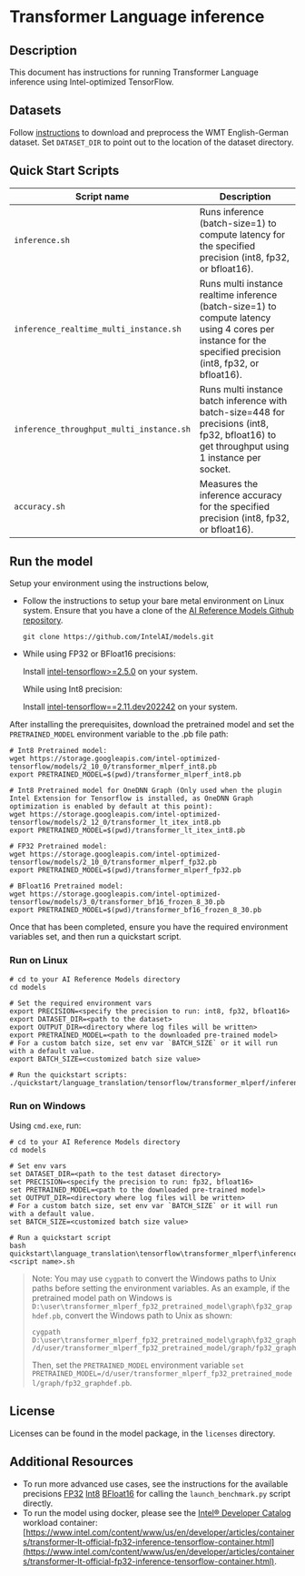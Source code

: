 <!--- 0. Title -->
# Transformer Language inference

<!-- 10. Description -->
## Description

This document has instructions for running Transformer Language inference using
Intel-optimized TensorFlow.

<!--- 30. Datasets -->
## Datasets

Follow [instructions](https://github.com/IntelAI/models/tree/master/datasets/transformer_data/README.md) to download and preprocess the WMT English-German dataset.
Set `DATASET_DIR` to point out to the location of the dataset directory.

<!--- 40. Quick Start Scripts -->
## Quick Start Scripts

| Script name | Description |
|-------------|-------------|
| `inference.sh` | Runs inference (batch-size=1) to compute latency for the specified precision (int8, fp32, or bfloat16). |
| `inference_realtime_multi_instance.sh` | Runs multi instance realtime inference (batch-size=1) to compute latency using 4 cores per instance for the specified precision (int8, fp32, or bfloat16). |
| `inference_throughput_multi_instance.sh` | Runs multi instance batch inference with batch-size=448 for precisions (int8, fp32, bfloat16) to get throughput using 1 instance per socket. |
| `accuracy.sh` | Measures the inference accuracy for the specified precision (int8, fp32, or bfloat16). |

## Run the model

Setup your environment using the instructions below,

* Follow the instructions to setup your bare metal environment on Linux system. Ensure that you have a clone of the [AI Reference Models Github repository](https://github.com/IntelAI/models).
  ```
  git clone https://github.com/IntelAI/models.git
  ```

* While using FP32 or BFloat16 precisions:

  Install [intel-tensorflow>=2.5.0](https://pypi.org/project/intel-tensorflow/) on your system.

  While using Int8 precision:

  Install [intel-tensorflow==2.11.dev202242](https://pypi.org/project/intel-tensorflow/2.11.dev202242/) on your system.

After installing the prerequisites, download the pretrained model and set
the `PRETRAINED_MODEL` environment variable to the .pb file path:
```
# Int8 Pretrained model:
wget https://storage.googleapis.com/intel-optimized-tensorflow/models/2_10_0/transformer_mlperf_int8.pb
export PRETRAINED_MODEL=$(pwd)/transformer_mlperf_int8.pb

# Int8 Pretrained model for OneDNN Graph (Only used when the plugin Intel Extension for Tensorflow is installed, as OneDNN Graph optimization is enabled by default at this point):
wget https://storage.googleapis.com/intel-optimized-tensorflow/models/2_12_0/transformer_lt_itex_int8.pb
export PRETRAINED_MODEL=$(pwd)/transformer_lt_itex_int8.pb

# FP32 Pretrained model:
wget https://storage.googleapis.com/intel-optimized-tensorflow/models/2_10_0/transformer_mlperf_fp32.pb
export PRETRAINED_MODEL=$(pwd)/transformer_mlperf_fp32.pb

# BFloat16 Pretrained model:
wget https://storage.googleapis.com/intel-optimized-tensorflow/models/3_0/transformer_bf16_frozen_8_30.pb
export PRETRAINED_MODEL=$(pwd)/transformer_bf16_frozen_8_30.pb
```

Once that has been completed, ensure you have the required environment variables
set, and then run a quickstart script.

### Run on Linux
```
# cd to your AI Reference Models directory
cd models

# Set the required environment vars
export PRECISION=<specify the precision to run: int8, fp32, bfloat16>
export DATASET_DIR=<path to the dataset>
export OUTPUT_DIR=<directory where log files will be written>
export PRETRAINED_MODEL=<path to the downloaded pre-trained model>
# For a custom batch size, set env var `BATCH_SIZE` or it will run with a default value.
export BATCH_SIZE=<customized batch size value>

# Run the quickstart scripts:
./quickstart/language_translation/tensorflow/transformer_mlperf/inference/cpu/<script_name>.sh
```

### Run on Windows
Using `cmd.exe`, run:
```
# cd to your AI Reference Models directory
cd models

# Set env vars
set DATASET_DIR=<path to the test dataset directory>
set PRECISION=<specify the precision to run: fp32, bfloat16>
set PRETRAINED_MODEL=<path to the downloaded pre-trained model>
set OUTPUT_DIR=<directory where log files will be written>
# For a custom batch size, set env var `BATCH_SIZE` or it will run with a default value.
set BATCH_SIZE=<customized batch size value>

# Run a quickstart script
bash quickstart\language_translation\tensorflow\transformer_mlperf\inference\cpu\<script name>.sh
```
> Note: You may use `cygpath` to convert the Windows paths to Unix paths before setting the environment variables. 
As an example, if the pretrained model path on Windows is `D:\user\transformer_mlperf_fp32_pretrained_model\graph\fp32_graphdef.pb`, convert the Windows path to Unix as shown:
> ```
> cygpath D:\user\transformer_mlperf_fp32_pretrained_model\graph\fp32_graphdef.pb
> /d/user/transformer_mlperf_fp32_pretrained_model/graph/fp32_graphdef.pb
>```
>Then, set the `PRETRAINED_MODEL` environment variable `set PRETRAINED_MODEL=/d/user/transformer_mlperf_fp32_pretrained_model/graph/fp32_graphdef.pb`.

<!--- 80. License -->
## License

Licenses can be found in the model package, in the `licenses` directory.

<!--- 90. Resource Links-->
## Additional Resources

* To run more advanced use cases, see the instructions for the available precisions [FP32](fp32/Advanced.md) [Int8](int8/Advanced.md) [BFloat16](bfloat16/Advanced.md) for calling the `launch_benchmark.py` script directly.
* To run the model using docker, please see the [Intel® Developer Catalog](https://www.intel.com/content/www/us/en/developer/tools/software-catalog/containers.html)
  workload container:<br />
  [https://www.intel.com/content/www/us/en/developer/articles/containers/transformer-lt-official-fp32-inference-tensorflow-container.html](https://www.intel.com/content/www/us/en/developer/articles/containers/transformer-lt-official-fp32-inference-tensorflow-container.html).
